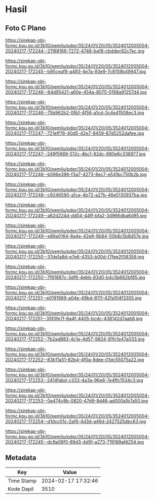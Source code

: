# Hasil

## Foto C Plano

https://sirekap-obj-formc.kpu.go.id/3b10/pemilu/pdpr/35/24/01/20/05/3524012005004-20240217-172244--21188166-7272-4748-ba18-cbddec62c7ec.jpg

https://sirekap-obj-formc.kpu.go.id/3b10/pemilu/pdpr/35/24/01/20/05/3524012005004-20240217-172245--b95ceaf9-a493-4e7a-93e9-7c8159b49947.jpg

https://sirekap-obj-formc.kpu.go.id/3b10/pemilu/pdpr/35/24/01/20/05/3524012005004-20240217-172246--64d95421-a60e-454a-8075-0168a91257d4.jpg

https://sirekap-obj-formc.kpu.go.id/3b10/pemilu/pdpr/35/24/01/20/05/3524012005004-20240217-172246--75b962b2-0fb1-4f56-a1cd-3c4e41508ec3.jpg

https://sirekap-obj-formc.kpu.go.id/3b10/pemilu/pdpr/35/24/01/20/05/3524012005004-20240217-172247--721eff76-40d5-42e7-8459-87d5252dafee.jpg

https://sirekap-obj-formc.kpu.go.id/3b10/pemilu/pdpr/35/24/01/20/05/3524012005004-20240217-172247--249f5689-512c-4bc1-82dc-980e6c338977.jpg

https://sirekap-obj-formc.kpu.go.id/3b10/pemilu/pdpr/35/24/01/20/05/3524012005004-20240217-172248--b596e396-f3a7-4273-8ec7-e541bc750b2b.jpg

https://sirekap-obj-formc.kpu.go.id/3b10/pemilu/pdpr/35/24/01/20/05/3524012005004-20240217-172248--c9246590-a1ce-4b72-a27b-46e5130937ba.jpg

https://sirekap-obj-formc.kpu.go.id/3b10/pemilu/pdpr/35/24/01/20/05/3524012005004-20240217-172249--a62d224d-dd04-44ff-bfa2-3d966dba6d95.jpg

https://sirekap-obj-formc.kpu.go.id/3b10/pemilu/pdpr/35/24/01/20/05/3524012005004-20240217-172249--e89a0164-8a4e-42e8-9b84-50b8c5b8d57e.jpg

https://sirekap-obj-formc.kpu.go.id/3b10/pemilu/pdpr/35/24/01/20/05/3524012005004-20240217-172250--37de1a8d-e7e6-4353-b00d-f7fee2f08359.jpg

https://sirekap-obj-formc.kpu.go.id/3b10/pemilu/pdpr/35/24/01/20/05/3524012005004-20240217-172250--7f61887c-3df6-4ebb-83d0-b4c5b662bf85.jpg

https://sirekap-obj-formc.kpu.go.id/3b10/pemilu/pdpr/35/24/01/20/05/3524012005004-20240217-172251--e0191969-a04e-49bd-8111-42fa104f3305.jpg

https://sirekap-obj-formc.kpu.go.id/3b10/pemilu/pdpr/35/24/01/20/05/3524012005004-20240217-172251--35f0fe7f-6a4f-4405-bcdc-438142d7aab6.jpg

https://sirekap-obj-formc.kpu.go.id/3b10/pemilu/pdpr/35/24/01/20/05/3524012005004-20240217-172252--7b2ad883-4c1e-4d57-9824-81fc1e47a033.jpg

https://sirekap-obj-formc.kpu.go.id/3b10/pemilu/pdpr/35/24/01/20/05/3524012005004-20240217-172252--83b11a51-82b4-4f0a-8dee-01dc55075a22.jpg

https://sirekap-obj-formc.kpu.go.id/3b10/pemilu/pdpr/35/24/01/20/05/3524012005004-20240217-172253--2414fabd-c333-4a3a-96e6-7e4ffc1534c3.jpg

https://sirekap-obj-formc.kpu.go.id/3b10/pemilu/pdpr/35/24/01/20/05/3524012005004-20240217-172253--0e474c8b-0820-47d9-8d46-ad000a1b7a50.jpg

https://sirekap-obj-formc.kpu.go.id/3b10/pemilu/pdpr/35/24/01/20/05/3524012005004-20240217-172254--d1dcc01c-2af6-4d3d-a49d-2427525dbc63.jpg

https://sirekap-obj-formc.kpu.go.id/3b10/pemilu/pdpr/35/24/01/20/05/3524012005004-20240217-172245--dc9a06f0-89d3-4d5f-a273-719189af4254.jpg


## Metadata

| Key        | Value               |
| ---------- | ------------------- |
| Time Stamp | 2024-02-17 17:32:46 |
| Kode Dapil | 3510                |



